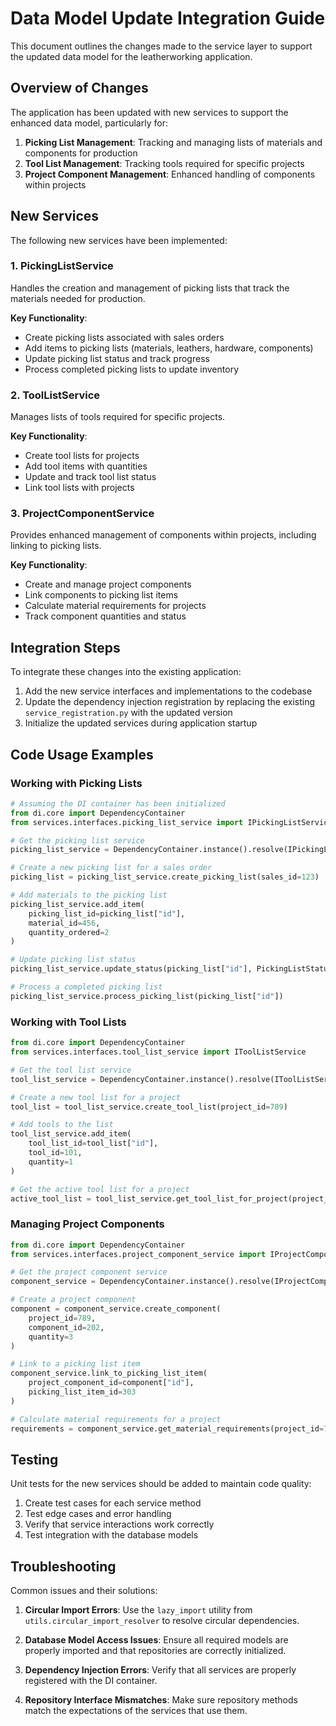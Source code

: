 # Data Model Update Integration Guide

This document outlines the changes made to the service layer to support the updated data model for the leatherworking application.

## Overview of Changes

The application has been updated with new services to support the enhanced data model, particularly for:

1. **Picking List Management**: Tracking and managing lists of materials and components for production
2. **Tool List Management**: Tracking tools required for specific projects
3. **Project Component Management**: Enhanced handling of components within projects

## New Services

The following new services have been implemented:

### 1. PickingListService

Handles the creation and management of picking lists that track the materials needed for production.

**Key Functionality**:
- Create picking lists associated with sales orders
- Add items to picking lists (materials, leathers, hardware, components)
- Update picking list status and track progress
- Process completed picking lists to update inventory

### 2. ToolListService

Manages lists of tools required for specific projects.

**Key Functionality**:
- Create tool lists for projects
- Add tool items with quantities
- Update and track tool list status
- Link tool lists with projects

### 3. ProjectComponentService

Provides enhanced management of components within projects, including linking to picking lists.

**Key Functionality**:
- Create and manage project components
- Link components to picking list items
- Calculate material requirements for projects
- Track component quantities and status

## Integration Steps

To integrate these changes into the existing application:

1. Add the new service interfaces and implementations to the codebase
2. Update the dependency injection registration by replacing the existing `service_registration.py` with the updated version
3. Initialize the updated services during application startup

## Code Usage Examples

### Working with Picking Lists

```python
# Assuming the DI container has been initialized
from di.core import DependencyContainer
from services.interfaces.picking_list_service import IPickingListService

# Get the picking list service
picking_list_service = DependencyContainer.instance().resolve(IPickingListService)

# Create a new picking list for a sales order
picking_list = picking_list_service.create_picking_list(sales_id=123)

# Add materials to the picking list
picking_list_service.add_item(
    picking_list_id=picking_list["id"],
    material_id=456,
    quantity_ordered=2
)

# Update picking list status
picking_list_service.update_status(picking_list["id"], PickingListStatus.IN_PROGRESS)

# Process a completed picking list
picking_list_service.process_picking_list(picking_list["id"])
```

### Working with Tool Lists

```python
from di.core import DependencyContainer
from services.interfaces.tool_list_service import IToolListService

# Get the tool list service
tool_list_service = DependencyContainer.instance().resolve(IToolListService)

# Create a new tool list for a project
tool_list = tool_list_service.create_tool_list(project_id=789)

# Add tools to the list
tool_list_service.add_item(
    tool_list_id=tool_list["id"],
    tool_id=101,
    quantity=1
)

# Get the active tool list for a project
active_tool_list = tool_list_service.get_tool_list_for_project(project_id=789)
```

### Managing Project Components

```python
from di.core import DependencyContainer
from services.interfaces.project_component_service import IProjectComponentService

# Get the project component service
component_service = DependencyContainer.instance().resolve(IProjectComponentService)

# Create a project component
component = component_service.create_component(
    project_id=789,
    component_id=202,
    quantity=3
)

# Link to a picking list item
component_service.link_to_picking_list_item(
    project_component_id=component["id"],
    picking_list_item_id=303
)

# Calculate material requirements for a project
requirements = component_service.get_material_requirements(project_id=789)
```

## Testing

Unit tests for the new services should be added to maintain code quality:

1. Create test cases for each service method
2. Test edge cases and error handling
3. Verify that service interactions work correctly
4. Test integration with the database models

## Troubleshooting

Common issues and their solutions:

1. **Circular Import Errors**: Use the `lazy_import` utility from `utils.circular_import_resolver` to resolve circular dependencies.

2. **Database Model Access Issues**: Ensure all required models are properly imported and that repositories are correctly initialized.

3. **Dependency Injection Errors**: Verify that all services are properly registered with the DI container.

4. **Repository Interface Mismatches**: Make sure repository methods match the expectations of the services that use them.